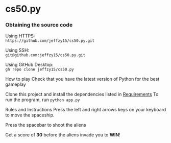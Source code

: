 # cs50.py

### Obtaining the source code

Using HTTPS: <br>
`https://github.com/jeffzy15/cs50.py.git`

Using SSH: <br>
`git@github.com:jeffzy15/cs50.py.git`

Using GitHub Desktop: <br>
`gh repo clone jeffzy15/cs50.py`

How to play
Check that you have the latest version of Python for the best gameplay

Clone this project and install the dependencies listed in [Requirements](https://github.com/jeffzy15/cs50.py/blob/master/requirements.txt)
To run the program, run `python app.py`

Rules and Instructions
Press the left and right arrows keys on your keyboard to move the spaceship.

Press the spacebar to shoot the aliens

Get a score of **30** before the aliens invade you to **WIN**!
